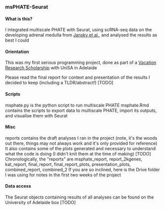 ### msPHATE-Seurat

#### What is this?
I integrated multiscale PHATE with Seurat, using scRNA-seq data on the developing adrenal medulla from [Jansky et al.](https://www.nature.com/articles/s41588-021-00806-1), and analysed the results as best I could

#### Orientation
This was my first serious programming project, done as part of a [Vacation Research Scholarship](https://www.unisa.edu.au/research/degrees/scholarships/vacation-research-scholarships/#clinical-health) with UniSA in Adelaide

Please read the final report for context and presentation of the results I decided to keep (including a TLDR/abstract!) [TODO]

#### Scripts
msphate.py is the python script to run multiscale PHATE
msphate.Rmd contains the scripts to export data to multiscale PHATE, import its outputs, and visualise them with Seurat

#### Misc
reports contains the draft analyses I ran in the project (note, it's the woods out there, things may not always work and it's only provided for reference)
It also contains some of the plots generated and necessary to understand what the code is doing (I didn't knit them at the time of making) [TODO]
Chronologically, the "reports" are msphate_report, report_2kgenes, kat_report, final_report, final_report_plots, presentation_plots, combined_report, combined_2
If you are so inclined, here is the Drive folder I was using for notes in the first two weeks of the project

#### Data access
The Seurat objects containing results of all analyses can be found on the University of Adelaide box [TODO]